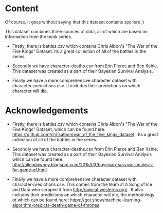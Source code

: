 # Content

Of course, it goes without saying that this dataset contains spoilers ;)

This dataset combines three sources of data, all of which are based on information from the book series.

* Firstly, there is battles.csv which contains Chris Albon's "The War of the Five Kings" Dataset. Its a great collection of all of the battles in the series.

* Secondly we have character-deaths.csv from Erin Pierce and Ben Kahle. This dataset was created as a part of their Bayesian Survival Analysis.

* Finally we have a more comprehensive character dataset with character-predictions.csv. It includes their predictions on which character will die.

# Acknowledgements</b>

* Firstly, there is battles.csv which contains Chris Albon's "The War of the Five Kings" Dataset, which can be found here: https://github.com/chrisalbon/war_of_the_five_kings_dataset . Its a great collection of all of the battles in the series.

* Secondly we have character-deaths.csv from Erin Pierce and Ben Kahle. This dataset was created as a part of their Bayesian Survival Analysis which can be found here: http://allendowney.blogspot.com/2015/03/bayesian-survival-analysis-for-game-of.html

* Finally we have a more comprehensive character dataset with character-predictions.csv. This comes from the team at A Song of Ice and Data who scraped it from http://awoiaf.westeros.org/ . It also includes their predictions on which character will die, the methodology of which can be found here: https://got.show/machine-learning-algorithm-predicts-death-game-of-thrones
